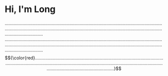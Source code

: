 # Hi, I'm Long
......................................................................................................................................................................................................................................................................................
......................................................................................................................................................................................................................................................................................
$${\color{red}......................................................................................................................................................................................................................................................................................}$$
